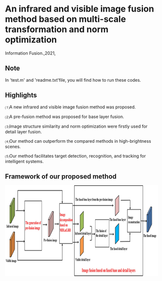 # An infrared and visible image fusion method based on multi-scale transformation and norm optimization
Information Fusion.,2021,
## Note
In 'test.m' and 'readme.txt'file, you will find how to run these codes.
## Highlights
⑴A new infrared and visible image fusion method was proposed. 

⑵A pre-fusion method was proposed for base layer fusion. 

⑶Image structure similarity and norm optimization were firstly used for detail layer fusion. 

⑷Our method can outperform the compared methods in high-brightness scenes.

⑸Our method facilitates target detection, recognition, and tracking for intelligent systems.
## Framework of our proposed method
<img src="https://github.com/LYJ903118120/IVFusion/blob/main/Paper%20Picture/Figure%201.jpg" width="800" height="300" />

